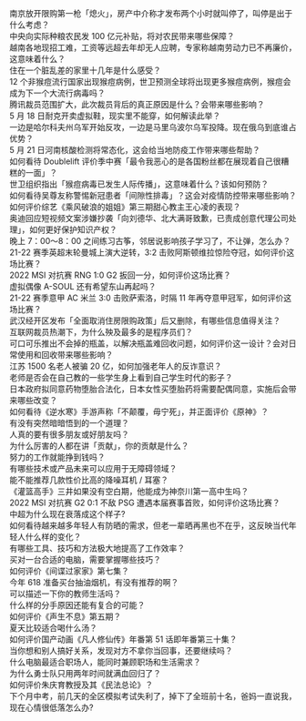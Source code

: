南京放开限购第一枪「熄火」，房产中介称才发布两个小时就叫停了，叫停是出于什么考虑？  
中央向实际种粮农民发 100 亿元补贴，将对农民带来哪些保障？  
越南各地现招工难，工资等远超去年却无人应聘，专家称越南劳动力已不再廉价，这意味着什么？  
住在一个脏乱差的家里十几年是什么感受？  
12 个非猴痘流行国家出现猴痘病例，世卫预测全球将出现更多猴痘病例，猴痘会成为下一个大流行病毒吗？  
腾讯裁员范围扩大，此次裁员背后的真正原因是什么？会带来哪些影响？  
5 月 18 日耐克开卖虚拟鞋，现实里不能穿，如何解读此举？  
一边是哈尔科夫州乌军开始反攻，一边是马里乌波尔乌军投降。现在俄乌到底谁占优势？  
5 月 21 日河南核酸检测将常态化，这会给当地防疫工作带来哪些帮助？  
如何看待 Doublelift 评价季中赛「最令我恶心的是各国粉丝都在展现着自己很糟糕的一面」？  
世卫组织指出「猴痘病毒已发生人际传播」，这意味着什么？该如何预防？  
如何看待吴尊友称警惕新冠患者「间隙性排毒」？这会对疫情防控带来哪些影响？  
如何评价综艺《乘风破浪的姐姐》第三期甜心教主王心凌的表现？  
奥迪回应短视频文案涉嫌抄袭「向刘德华、北大满哥致歉，已责成创意代理公司处理」，如何更好保护知识产权？  
晚上 7：00～8：00 之间练习古筝，邻居说影响孩子学习了，不让弹，怎么办？  
21-22 赛季英超末轮曼城上演大逆转，3:2 击败阿斯顿维拉惊险夺冠，如何评价这场比赛？  
2022 MSI 对抗赛 RNG 1:0 G2 扳回一分，如何评价这场比赛？  
虚拟偶像 A-SOUL 还有希望东山再起吗？  
21-22 赛季意甲 AC 米兰 3:0 击败萨索洛，时隔 11 年再夺意甲冠军，如何评价这场比赛？  
武汉经开区发布「全面取消住房限购政策」后又删除，有哪些信息值得关注？  
互联网裁员热潮下，为什么殃及最多的是程序员们？  
可口可乐推出不会掉的瓶盖，以解决瓶盖难回收问题，如何评价这一设计？会对日常使用和回收带来哪些影响？  
江苏 1500 名老人被骗 20 亿，如何加强老年人的反诈意识？  
老师是否会在自己教的一些学生身上看到自己学生时代的影子？  
日本政府拟同意药物堕胎合法化，日本女性买堕胎药将需要配偶同意，实施后会带来哪些改变？  
如何看待《逆水寒》手游声称「不颠覆，毋宁死」，并正面评价《原神》？  
有没有突然暗暗悟到的一个道理？  
人真的要有很多朋友或好朋友吗？  
为什么厉害的人都在讲「贡献」，你的贡献是什么？  
努力的工作就能挣到钱吗？  
有哪些技术或产品未来可以应用于无障碍领域？  
能不能推荐几款性价比高的降噪耳机 / 耳塞？  
《灌篮高手》三井如果没有空白期，他能成为神奈川第一高中生吗？  
2022 MSI 对抗赛 G2 0:1 不敌 PSG 遭遇本届赛事首败，如何评价这场比赛？  
中超为什么现在衰落成这个样子?  
如何看待越来越多年轻人有防晒的需求，但老一辈晒再黑也不在乎，这反映当代年轻人什么样的变化？  
有哪些工具、技巧和方法极大地提高了工作效率？  
买对一台合适的电脑，需要掌握哪些技巧？  
如何评价《间谍过家家》第七集？  
今年 618 准备买台抽油烟机，有没有推荐的啊？  
可以描述一下你的教师生活吗？  
什么样的分手原因还能有复合的可能？  
如何评价《声生不息》第五期？  
夏天比较适合喝什么汤？  
如何评价国产动画《凡人修仙传》年番第 51 话即年番第三十集？  
当你想和别人搞好关系，发现对方不拿你当回事，还要继续吗？  
什么电脑最适合职场人，能同时兼顾职场和生活需求？  
为什么勇士队只用两年时间就满血回归了？  
如何评价朱庆育教授及其《民法总论》？  
下个月中考，前几天的全区模拟考试失利了，掉下了全班前十名，爸妈一直说我，现在心情很低落怎么办?  
